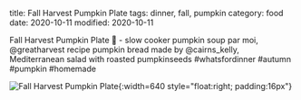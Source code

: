title: Fall Harvest Pumpkin Plate
tags: dinner, fall, pumpkin
category: food
date: 2020-10-11
modified: 2020-10-11

Fall Harvest Pumpkin Plate 🎃 - slow cooker pumpkin soup par moi,
@greatharvest recipe pumpkin bread made by @cairns_kelly,
Mediterranean salad with roasted pumpkinseeds #whatsfordinner #autumn
#pumpkin #homemade

![Fall Harvest Pumpkin Plate]({static}/images/universe/IMG_2634.jpeg){:width=640 style="float:right; padding:16px"}
